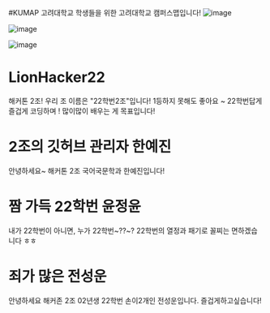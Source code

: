 #KUMAP
고려대학교 학생들을 위한 고려대학교 캠퍼스맵입니다!
![image](https://user-images.githubusercontent.com/101260709/179405693-9935a5af-16b1-4a35-a115-e214d39b3d0b.png)

![image](https://user-images.githubusercontent.com/101260709/179405700-203bf808-08e8-4752-a463-f95cff978f1a.png)

![image](https://user-images.githubusercontent.com/101260709/179405688-a449f4f9-c521-49b5-9a5b-46e9ef7ea3cb.png)

# LionHacker22

해커톤 2조! 우리 조 이름은 "22학번2조"입니다! 1등하지 못해도 좋아요 ~ 22학번답게 즐겁게 코딩하며 ! 많이많이 배우는 게 목표입니다!

# 2조의 깃허브 관리자 한예진

안녕하세요~ 해커톤 2조 국어국문학과 한예진입니다!

# 짬 가득 22학번 윤정윤

내가 22학번이 아니면, 누가 22학번~??~? 22학번의 열정과 패기로 꼴찌는 면하겠습니다 ㅎㅎ

# 죄가 많은 전성운

안녕하세요 해커존 2조 02년생 22학번 손이2개인 전성운입니다. 즐겁게하고싶습니다!

